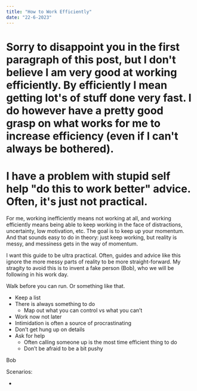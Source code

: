 ```yaml
---
title: "How to Work Efficiently"
date: "22-6-2023"
---
```




# Sorry to disappoint you in the first paragraph of this post, but I don't believe I am very good at working efficiently. By efficiently I mean getting lot's of stuff done very fast. I do however have a pretty good grasp on what works for me to increase efficiency (even if I can't always be bothered).

# I have a problem with stupid self help "do this to work better" advice. Often, it's just not practical.


For me, working inefficiently means not working at all, and working efficiently means being able to keep working in the face of distractions, uncertainty, low motivation, etc. The goal is to keep up your momentum. And that sounds easy to do in theory: just keep working, but reality is messy, and messiness gets in the way of momentum.


I want this guide to be ultra practical. Often, guides and advice like this ignore the more messy parts of reality to be more straight-forward. My stragity to avoid this is to invent a fake person (Bob), who we will be following in his work day.




Walk before you can run. Or something like that.



- Keep a list
- There is always something to do
    - Map out what you can control vs what you can’t
- Work now not later
- Intimidation is often a source of procrastinating
- Don’t get hung up on details
- Ask for help
    - Often calling someone up is the most time efficient thing to do
    - Don’t be afraid to be a bit pushy

Bob 

Scenarios:

-